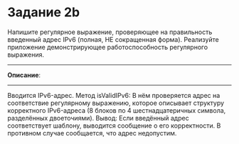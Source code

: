 # Задание 2b
Напишите регулярное выражение, проверяющее на правильность введенный адрес IPv6 (полная, НЕ сокращенная форма). Реализуйте приложение демонстрирующее работоспособность регулярного выражения. 
***
**Описание**:
***
Вводится IPv6-адрес.
Метод isValidIPv6: В нём проверяется адрес на соответствие регулярному выражению, которое описывает структуру корректного IPv6-адреса (8 блоков по 4 шестнадцатеричных символа, разделённых двоеточиями).
Вывод: Если введённый адрес соответствует шаблону, выводится сообщение о его корректности. В противном случае сообщается, что адрес недопустим.